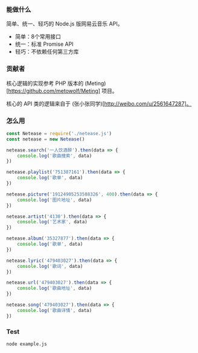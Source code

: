 ### 能做什么

简单、统一、轻巧的 Node.js 版网易云音乐 API。

- 简单：8个常用接口
- 统一：标准 Promise API
- 轻巧：不依赖任何第三方库

### 贡献者

核心逻辑的实现参考 PHP 版本的 (Meting)[https://github.com/metowolf/Meting] 项目。

核心的 API 类的逻辑来自于 (张小张同学)[http://weibo.com/u/2561647287]。

### 怎么用

```javascript
const Netease = require('./netease.js')
const netease = new Netease()

netease.search('一人饮酒醉').then(data => {
    console.log('歌曲搜索', data)
})

netease.playlist('751387161').then(data => {
    console.log('歌单', data)
})

netease.picture('19124905253588326', 400).then(data => {
    console.log('图片地址', data)
})

netease.artist('4130').then(data => {
    console.log('艺术家', data)
})

netease.album('35327877').then(data => {
    console.log('歌单', data)
})

netease.lyric('479403027').then(data => {
    console.log('歌词', data)
})

netease.url('479403027').then(data => {
    console.log('歌曲地址', data)
})

netease.song('479403027').then(data => {
    console.log('歌曲详情', data)
})
```

### Test

```
node example.js
```
